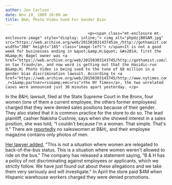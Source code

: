 ```yaml
---
author: Jen Carlson
date: Nov 19, 2009 10:08 am
title: B&H; Photo Video Sued For Gender Bias
---
```


	
										<p><span class="mt-enclosure mt-enclosure-image" style="display: inline;"> <img alt="phpUzjB0SAM.jpg" src="https://web.archive.org/web/20150303143745im_/http://gothamist.com/attachments/arts_jen/phpUzjB0SAM.jpg" width="300" height="185" class="image-left"> </span>It is not a good week for businesses ending in &quot;&amp;H;&quot; &#x2014; first the H&amp;H; Bagel owner was <a href="https://web.archive.org/web/20150303143745/http://gothamist.com/2009/11/18/hh_bagels_owner_indicted_on_tax_fra.php">indicted on tax fraud</a>, and now word is getting out that the Hasidic-run B&amp;H; Photo Video is being sued to the tune of $8 million in a gender bias discrimination lawsuit. According to <a href="https://web.archive.org/web/20150303143745/http://www.nytimes.com/2009/11/19/nyregion/19bagels.html?_r=1&amp;partner=rss&amp;emc=rss">the NY Times</a>, the two unrelated cases were announced just 30 minutes apart yesterday. </p>

<p>In the B&amp;H; lawsuit, filed at the State Supreme Court in the Bronx, four women (one of them a current employee, the others former employees) charged that they were denied sales positions because of their gender. They also stated that it is common practice for the store to do so. The lead plaintiff, cashier Nakisha Cushnie, says when she showed interest in a sales position, she was told, &#x201C;I couldn&apos;t because I&apos;m a woman. That simple. That&apos;s it.&quot; There are <a href="https://web.archive.org/web/20150303143745/http://wcbstv.com/local/b.and.h.2.1321003.html">reportedly</a> no saleswomen at B&amp;H;, and their employee magazine contains only photos of men.</p>

<p><a href="https://web.archive.org/web/20150303143745/http://www.nydailynews.com/news/2009/11/19/2009-11-19_no_promotion_she_sues_bh.html">Her lawyer added</a>, &quot;This is not a situation where women are relegated to back-of-the-bus status. This is a situation where women weren&apos;t allowed to ride on the bus.&quot; The company has released a statement saying, &#x201C;B &amp; H has a policy of not discriminating against employees or applicants, which we strictly follow. We have just found out about these allegations and we take them very seriously and will investigate.&quot; In April the store paid $4M when Hispanic warehouse workers charged they were denied promotions.</p>					
										
									
				